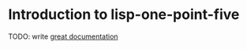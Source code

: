 # Introduction to lisp-one-point-five

TODO: write [great documentation](http://jacobian.org/writing/what-to-write/)
